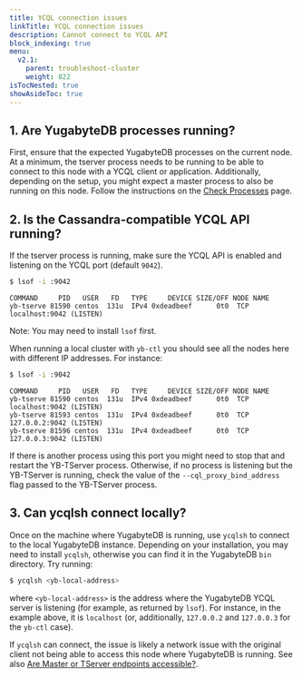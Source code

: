 ```yaml
---
title: YCQL connection issues
linkTitle: YCQL connection issues
description: Cannot connect to YCQL API
block_indexing: true
menu:
  v2.1:
    parent: troubleshoot-cluster
    weight: 822
isTocNested: true
showAsideToc: true
---
```


## 1. Are YugabyteDB processes running?

First, ensure that the expected YugabyteDB processes on the current node.
At a minimum, the tserver process needs to be running to be able to connect to this node with a YCQL client or application.
Additionally, depending on the setup, you might expect a master process to also be running on this node.
Follow the instructions on the [Check Processes](../../nodes/check-processes/) page.

## 2. Is the Cassandra-compatible YCQL API running?

If the tserver process is running, make sure the YCQL API is enabled and listening on the YCQL port (default `9042`).

```sh
$ lsof -i :9042
```

```
COMMAND     PID   USER   FD   TYPE     DEVICE SIZE/OFF NODE NAME
yb-tserve 81590 centos  131u  IPv4 0xdeadbeef      0t0  TCP localhost:9042 (LISTEN)
```

Note: You may need to install `lsof` first.

When running a local cluster with `yb-ctl` you should see all the nodes here with different IP addresses. For instance:

```sh
$ lsof -i :9042
```

```
COMMAND     PID   USER   FD   TYPE     DEVICE SIZE/OFF NODE NAME
yb-tserve 81590 centos  131u  IPv4 0xdeadbeef      0t0  TCP localhost:9042 (LISTEN)
yb-tserve 81593 centos  131u  IPv4 0xdeadbeef      0t0  TCP 127.0.0.2:9042 (LISTEN)
yb-tserve 81596 centos  131u  IPv4 0xdeadbeef      0t0  TCP 127.0.0.3:9042 (LISTEN)
```

If there is another process using this port you might need to stop that and restart the YB-TServer process.
Otherwise, if no process is listening but the YB-TServer is running, check the value of the `--cql_proxy_bind_address` flag passed to the YB-TServer process.

## 3. Can ycqlsh connect locally?

Once on the machine where YugabyteDB is running, use `ycqlsh` to connect to the local YugabyteDB instance.
Depending on your installation, you may need to install `ycqlsh`, otherwise you can find it in the YugabyteDB `bin` directory.
Try running:

```sh
$ ycqlsh <yb-local-address>
```

where `<yb-local-address>` is the address where the YugabyteDB YCQL server is listening (for example, as returned by `lsof`). For instance, in the example above, it is `localhost` (or, additionally, `127.0.0.2` and `127.0.0.3` for the `yb-ctl` case).

If `ycqlsh` can connect, the issue is likely a network issue with the original client not being able to access this node where YugabyteDB is running. See also [Are Master or TServer endpoints accessible?](../../nodes/check-processes#cannot-access-master-or-tserver-endpoints).
